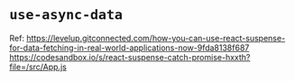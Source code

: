 # `use-async-data`

Ref: https://levelup.gitconnected.com/how-you-can-use-react-suspense-for-data-fetching-in-real-world-applications-now-9fda8138f687
https://codesandbox.io/s/react-suspense-catch-promise-hxxth?file=/src/App.js

